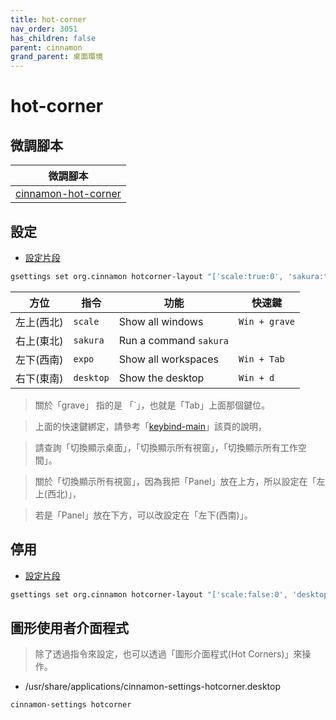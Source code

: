 ```yaml
---
title: hot-corner
nav_order: 3051
has_children: false
parent: cinnamon
grand_parent: 桌面環境
---
```



# hot-corner


## 微調腳本

| 微調腳本 |
| --- |
| [cinnamon-hot-corner](https://github.com/samwhelp/note-about-ubuntu/tree/gh-pages/_demo/adjustment/de/cinnamon/part/cinnamon-hot-corner) |


## 設定

* [設定片段](https://github.com/samwhelp/note-about-ubuntu/blob/gh-pages/_demo/adjustment/de/cinnamon/part/cinnamon-hot-corner/config-install.sh#L48)

``` sh
gsettings set org.cinnamon hotcorner-layout "['scale:true:0', 'sakura:true:0', 'expo:true:0', 'desktop:true:0']"
```

| 方位 | 指令 | 功能 | 快速鍵 |
| --- | --- | --- | --- |
| 左上(西北) | `scale` | Show all windows | `Win + grave` |
| 右上(東北) | `sakura` | Run a command `sakura` |  |
| 左下(西南) | `expo` | Show all workspaces | `Win + Tab` |
| 右下(東南) | `desktop` | Show the desktop | `Win + d` |

> 關於「grave」 指的是 「`」，也就是「Tab」上面那個鍵位。

> 上面的快速鍵綁定，請參考「[keybind-main](https://samwhelp.github.io/note-about-ubuntu/read/desktop_environment/cinnamon/adjustment/keybind-main.html#%E5%88%87%E6%8F%9B%E9%A1%AF%E7%A4%BA%E6%A1%8C%E9%9D%A2)」該頁的說明，

> 請查詢「切換顯示桌面」，「切換顯示所有視窗」，「切換顯示所有工作空間」。

> 關於「切換顯示所有視窗」，因為我把「Panel」放在上方，所以設定在「左上(西北)」，

> 若是「Panel」放在下方，可以改設定在「左下(西南)」。

## 停用

* [設定片段](https://github.com/samwhelp/note-about-ubuntu/blob/gh-pages/_demo/adjustment/de/cinnamon/part/cinnamon-hot-corner/config-rollback.sh#L49)

``` sh
gsettings set org.cinnamon hotcorner-layout "['scale:false:0', 'desktop:false:0', 'expo:false:0', 'desktop:false:0']"
```


## 圖形使用者介面程式

> 除了透過指令來設定，也可以透過「圖形介面程式(Hot Corners)」來操作。

* /usr/share/applications/cinnamon-settings-hotcorner.desktop

``` sh
cinnamon-settings hotcorner
```
